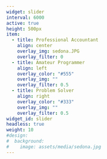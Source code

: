 ```yaml
---
widget: slider
interval: 6000
active: true
height: 500px
item:
  - title: Professional Accountant
    align: center
    overlay_img: sedona.JPG
    overlay_filter: 0
  - title: Amateur Programmer
    align: left
    overlay_color: "#555"
    overlay_img: ""
    overlay_filter: 0.5
  - title: Problem Solver
    align: right
    overlay_color: "#333"
    overlay_img: ""
    overlay_filter: 0.5
widget_id: slider
headless: true
weight: 10
#design:
#  background:
#    image: assets/media/sedona.jpg
---
```

